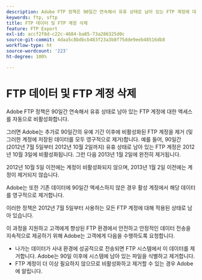 ```yaml
---
description: Adobe FTP 정책은 90일간 연속해서 유휴 상태로 남아 있는 FTP 계정에 대한 액세스를 자동으로 비활성화합니다.
keywords: ftp, sftp
title: FTP 데이터 및 FTP 계정 삭제
feature: FTP Export
exl-id: accf2f8d-c22c-4684-ba85-73a286325d0c
source-git-commit: 4daa5c8bdbcb483f23a3b8f75dde9eeb48516db8
workflow-type: ht
source-wordcount: '223'
ht-degree: 100%

---
```


# FTP 데이터 및 FTP 계정 삭제

Adobe FTP 정책은 90일간 연속해서 유휴 상태로 남아 있는 FTP 계정에 대한 액세스를 자동으로 비활성화합니다.

그러면 Adobe는 추가로 90일간의 유예 기간 이후에 비활성화된 FTP 계정을 제거 (및 그러한 계정에 저장된 데이터를 모두 영구적으로 제거)합니다. 예를 들어, 90일간 (2012년 7월 5일부터 2012년 10월 2일까지) 유휴 상태로 남아 있는 FTP 계정은 2012년 10월 3일에 비활성화됩니다. 그런 다음 2013년 1월 2일에 완전히 제거됩니다.

2012년 10월 5일 이전에는 계정이 비활성화되지 않으며, 2013년 1월 2일 이전에는 계정이 제거되지 않습니다.

Adobe는 또한 기존 데이터에 90일간 액세스하지 않은 경우 활성 계정에서 해당 데이터를 영구적으로 제거합니다.

이러한 정책은 2012년 7월 5일부터 사용하는 모든 FTP 계정에 대해 적용된 상태로 남아 있습니다.

이 과정을 지원하고 고객에게 향상된 FTP 환경에서 안전하고 안정적인 데이터 전송을 지속적으로 제공하기 위해 Adobe는 고객에게 다음을 수행하도록 요청합니다.

* 나가는 데이터가 사내 환경에 성공적으로 전송되면 FTP 시스템에서 이 데이터를 제거합니다. Adobe는 90일 이후에 시스템에 남아 있는 파일을 식별하고 제거합니다.
* FTP 계정이 더 이상 필요하지 않으므로 비활성화하고 제거할 수 있는 경우 Adobe에 알립니다.
